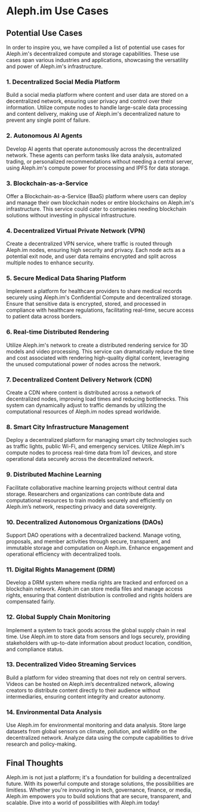 # Aleph.im Use Cases

## Potential Use Cases

In order to inspire you, we have compiled a list of potential use cases for Aleph.im's decentralized compute and storage capabilities. These use cases span various industries and applications, showcasing the versatility and power of Aleph.im's infrastructure.

### 1. Decentralized Social Media Platform
Build a social media platform where content and user data are stored on a decentralized network, ensuring user privacy and control over their information. Utilize compute nodes to handle large-scale data processing and content delivery, making use of Aleph.im's decentralized nature to prevent any single point of failure.

### 2. Autonomous AI Agents
Develop AI agents that operate autonomously across the decentralized network. These agents can perform tasks like data analysis, automated trading, or personalized recommendations without needing a central server, using Aleph.im's compute power for processing and IPFS for data storage.

### 3. Blockchain-as-a-Service
Offer a Blockchain-as-a-Service (BaaS) platform where users can deploy and manage their own blockchain nodes or entire blockchains on Aleph.im's infrastructure. This service could cater to companies needing blockchain solutions without investing in physical infrastructure.

### 4. Decentralized Virtual Private Network (VPN)
Create a decentralized VPN service, where traffic is routed through Aleph.im nodes, ensuring high security and privacy. Each node acts as a potential exit node, and user data remains encrypted and split across multiple nodes to enhance security.

### 5. Secure Medical Data Sharing Platform
Implement a platform for healthcare providers to share medical records securely using Aleph.im's Confidential Compute and decentralized storage. Ensure that sensitive data is encrypted, stored, and processed in compliance with healthcare regulations, facilitating real-time, secure access to patient data across borders.

### 6. Real-time Distributed Rendering
Utilize Aleph.im's network to create a distributed rendering service for 3D models and video processing. This service can dramatically reduce the time and cost associated with rendering high-quality digital content, leveraging the unused computational power of nodes across the network.

### 7. Decentralized Content Delivery Network (CDN)
Create a CDN where content is distributed across a network of decentralized nodes, improving load times and reducing bottlenecks. This system can dynamically adjust to traffic demands by utilizing the computational resources of Aleph.im nodes spread worldwide.

### 8. Smart City Infrastructure Management
Deploy a decentralized platform for managing smart city technologies such as traffic lights, public Wi-Fi, and emergency services. Utilize Aleph.im's compute nodes to process real-time data from IoT devices, and store operational data securely across the decentralized network.

### 9. Distributed Machine Learning
Facilitate collaborative machine learning projects without central data storage. Researchers and organizations can contribute data and computational resources to train models securely and efficiently on Aleph.im’s network, respecting privacy and data sovereignty.

### 10. Decentralized Autonomous Organizations (DAOs)
Support DAO operations with a decentralized backend. Manage voting, proposals, and member activities through secure, transparent, and immutable storage and computation on Aleph.im. Enhance engagement and operational efficiency with decentralized tools.

### 11. Digital Rights Management (DRM)
Develop a DRM system where media rights are tracked and enforced on a blockchain network. Aleph.im can store media files and manage access rights, ensuring that content distribution is controlled and rights holders are compensated fairly.

### 12. Global Supply Chain Monitoring
Implement a system to track goods across the global supply chain in real time. Use Aleph.im to store data from sensors and logs securely, providing stakeholders with up-to-date information about product location, condition, and compliance status.

### 13. Decentralized Video Streaming Services
Build a platform for video streaming that does not rely on central servers. Videos can be hosted on Aleph.im’s decentralized network, allowing creators to distribute content directly to their audience without intermediaries, ensuring content integrity and creator autonomy.

### 14. Environmental Data Analysis
Use Aleph.im for environmental monitoring and data analysis. Store large datasets from global sensors on climate, pollution, and wildlife on the decentralized network. Analyze data using the compute capabilities to drive research and policy-making.

## Final Thoughts
Aleph.im is not just a platform; it's a foundation for building a decentralized future. With its powerful compute and storage solutions, the possibilities are limitless. Whether you're innovating in tech, governance, finance, or media, Aleph.im empowers you to build solutions that are secure, transparent, and scalable. Dive into a world of possibilities with Aleph.im today!
